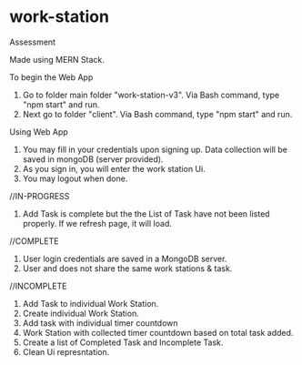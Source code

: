 # work-station
Assessment

Made using MERN Stack.

To begin the Web App

1. Go to folder main folder "work-station-v3". Via Bash command, type "npm start" and run.
2. Next go to folder "client". Via Bash command, type "npm start" and run.

Using Web App
1. You may fill in your credentials upon signing up. Data collection will be saved in mongoDB (server provided).
2. As you sign in, you will enter the work station Ui.
3. You may logout when done.

//IN-PROGRESS
1. Add Task is complete but the the List of Task have not been listed properly. If we refresh page, it will load.

//COMPLETE
1. User login credentials are saved in a MongoDB server.
2. User and does not share the same work stations & task.

//INCOMPLETE
1. Add Task to individual Work Station.
2. Create individual Work Station.
3. Add task with individual timer countdown
4. Work Station with collected timer countdown based on total task added.
5. Create a list of Completed Task and Incomplete Task.
6. Clean Ui represntation.
